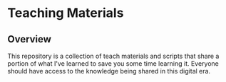 # Teaching Materials

## Overview
This repository is a collection of teach materials and scripts that share a
portion of what I've learned to save you some time learning it. Everyone should
have access to the knowledge being shared in this digital era.

